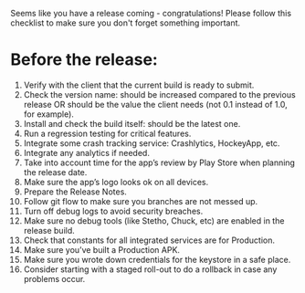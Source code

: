 Seems like you have a release coming - congratulations!
Please follow this checklist to make sure you don't forget something important.

# Before the release:
1. Verify with the client that the current build is ready to submit.
2. Check the version name: should be increased compared to the previous release OR should be the value the client needs (not 0.1 instead of 1.0, for example).
3. Install and check the build itself: should be the latest one.
4. Run a regression testing for critical features.
5. Integrate some crash tracking service: Crashlytics, HockeyApp, etc.
6. Integrate any analytics if needed.
7. Take into account time for the app’s review by Play Store when planning the release date.
8. Make sure the app’s logo looks ok on all devices.
9. Prepare the Release Notes.
10. Follow git flow to make sure you branches are not messed up.
11. Turn off debug logs to avoid security breaches.
12. Make sure no debug tools (like Stetho, Chuck, etc) are enabled in the release build.
13. Check that constants for all integrated services are for Production.
14. Make sure you’ve built a Production APK.
15. Make sure you wrote down credentials for the keystore in a safe place.
16. Consider starting with a staged roll-out to do a rollback in case any problems occur.
